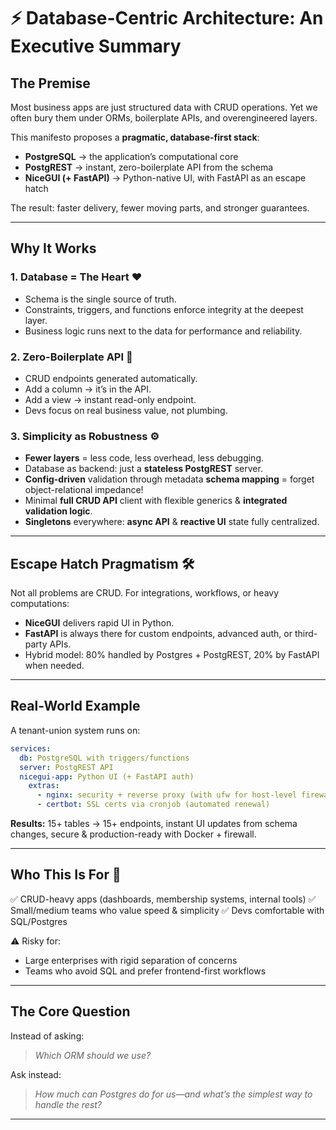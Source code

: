 # ⚡ Database-Centric Architecture: An Executive Summary

## The Premise

Most business apps are just structured data with CRUD operations. Yet we often bury them under ORMs, boilerplate APIs, and overengineered layers.

This manifesto proposes a **pragmatic, database-first stack**:

* **PostgreSQL** → the application’s computational core
* **PostgREST** → instant, zero-boilerplate API from the schema
* **NiceGUI (+ FastAPI)** → Python-native UI, with FastAPI as an escape hatch

The result: faster delivery, fewer moving parts, and stronger guarantees.

---

## Why It Works

### 1. Database = The Heart ❤️

* Schema is the single source of truth.
* Constraints, triggers, and functions enforce integrity at the deepest layer.
* Business logic runs next to the data for performance and reliability.

### 2. Zero-Boilerplate API 🚀

* CRUD endpoints generated automatically.
* Add a column → it’s in the API.
* Add a view → instant read-only endpoint.
* Devs focus on real business value, not plumbing.

### 3. Simplicity as Robustness ⚙️

* **Fewer layers** = less code, less overhead, less debugging.
* Database as backend: just a **stateless PostgREST** server.
* **Config-driven** validation through metadata **schema mapping** = forget object-relational impedance!
* Minimal **full CRUD API** client with flexible generics & **integrated validation logic**.
* **Singletons** everywhere: **async API** & **reactive UI** state fully centralized.
---

## Escape Hatch Pragmatism 🛠️

Not all problems are CRUD. For integrations, workflows, or heavy computations:

* **NiceGUI** delivers rapid UI in Python.
* **FastAPI** is always there for custom endpoints, advanced auth, or third-party APIs.
* Hybrid model: 80% handled by Postgres + PostgREST, 20% by FastAPI when needed.

---

## Real-World Example

A tenant-union system runs on:

```yaml
services:
  db: PostgreSQL with triggers/functions
  server: PostgREST API
  nicegui-app: Python UI (+ FastAPI auth)
    extras:
      - nginx: security + reverse proxy (with ufw for host-level firewall)
      - certbot: SSL certs via cronjob (automated renewal)
```

**Results:** 15+ tables → 15+ endpoints, instant UI updates from schema changes, secure & production-ready with Docker + firewall.

---

## Who This Is For 🎯

✅ CRUD-heavy apps (dashboards, membership systems, internal tools)
✅ Small/medium teams who value speed & simplicity
✅ Devs comfortable with SQL/Postgres

⚠️ Risky for:

* Large enterprises with rigid separation of concerns
* Teams who avoid SQL and prefer frontend-first workflows

---

## The Core Question

Instead of asking:

> *Which ORM should we use?*

Ask instead:

> *How much can Postgres do for us—and what’s the simplest way to handle the rest?*

---
